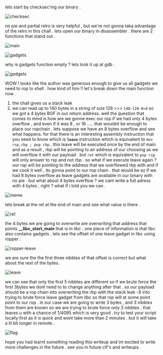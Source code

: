 lets start by checksec'ing our binary . 

![checksec](/pwn/img/3/checksec.png)

no pie and partial relro is very helpful , but we're not gonna taka advantage of the relro in this chall . 
lets open our binary in disassembler . there are 2 functions that stand out . 

![main](/pwn/img/3/main.png)

![gadgets](/pwn/img/3/gadgets_empty.png)

why is gadgets function empty ? lets look it up at gdb .

![gadgets](/pwn/img/3/gadgets.png)

WOW ! looks like the author was generous enough to give us all gadgets we need to rop to shell . how kind of him !!
let's break down the main function now . 
1. the chall gives us a stack leak 
2. we can read up to 140 bytes in a string of size 128 >>> ```140-128-8=4``` so we got a 4 bytes BOF in our return address. 
well the question that comes to mind is how are we gonne exec our rop if we had only 4 bytes overflow , and even if it was 8 , or 16 ..... that wouldnt be enough to place our ropchain . lets suppose we have an 8 bytes overflow and see what happens. for that there is an interesting assembly instruction that you need to know which is **```leave```** instruction which is equivalent to  ```mov rsp,rbp ; pop rbp``` . this leave will be executed once by the end of main and as a result , rbp will be pointing to an address of our choosing as we will overflow it with our payload . but ```ret``` which is equivalent to ```pop rip``` will only answer to rsp and not rbp . so what if we execute leave again ? our rsp will be pointing to the address that we overflowed rbp with and if we cook it well , its gonna point to our rop chain . 
that would be ez if we had 8 bytes overflow as leave gadgets are available in our binary with no pie . but what about 4 bytes overflow ? we cant write a full adress with 4 bytes , right ? what if i told you we can .

 ![meme](/pwn/img/3/meme.jpg)

lets break at the ret at the end of main and see what value is there . 

![ret](/pwn/img/3/ret.png)

the 4 bytes we are going to overwrite are overwriting that address that points **__libc_start_main** that is in libc . one piece of information is that libc also contains gadgets . lets see the offset of one leave gadget in libc using ropper . 

![ropper-leave](/pwn/img/3/ropper-leave.png)

we are sure the the first three nibbles of that offset is correct but what about the rest of the bytes . 

![leave](/pwn/img/3/leave.png)

we can see that only the first 5 nibbles are different so if we brute force the first 3bytes we dont need to to change anything after that . 
so our payload should be a rop chain into overwriting the rbp with the stack leak -8 into trying to brute force leave gadget from libc so that rsp will at some point point to our rop . 
in our case we are going to write 3 bytes , and 3 nibbles from them are known so we are trying to brute force only 3 nibbles . that leaves u with a chance of 1/4095 which is very good . try to test your script locally first as it is quick and wont take more than 2 minutes . but it will take a lil bit longer in remote . 

![flag](/pwn/img/3/flag.png)

hope you had learnt something reading this writeup and im excited to write more challenges in the future . see you in future ctf's and writeups. 